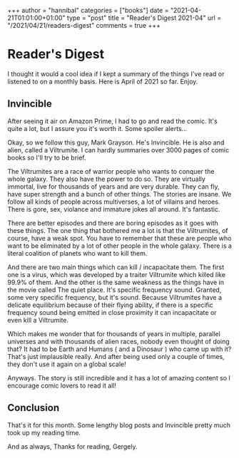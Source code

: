 +++
author = "hannibal"
categories = ["books"]
date = "2021-04-21T01:01:00+01:00"
type = "post"
title = "Reader's Digest 2021-04"
url = "/2021/04/21/readers-digest"
comments = true
+++

# Reader's Digest

I thought it would a cool idea if I kept a summary of the things I've read or listened to on a monthly
basis. Here is April of 2021 so far. Enjoy.

## Invincible

After seeing it air on Amazon Prime, I had to go and read the comic. It's quite a lot, but I assure you it's worth it.
Some spoiler alerts...

Okay, so we follow this guy, Mark Grayson. He's Invincible. He is also and alien, called a Viltrumite. I can hardly
summaries over 3000 pages of comic books so I'll try to be brief.

The Viltrumites are a race of warrior people who wants to conquer the whole galaxy. They also have the power to do so.
They are virtually immortal, live for thousands of years and are very durable. They can fly, have super strength and
a bunch of other things. The stories are insane. We follow all kinds of people across multiverses, a lot of villains and
heroes. There is gore, sex, violance and immature jokes all around. It's fantastic.

There are better episodes and there are boring episodes as it goes with these things. The one thing that bothered me a lot
is that the Viltrumites, of course, have a weak spot. You have to remember that these are people who want to be eliminated
by a lot of other people in the whole galaxy. There is a literal coalition of planets who want to kill them.

And there are two main things which can kill / incapacitate them. The first one is a virus, which was developed by a
traiter Viltrumite which killed like 99.9% of them. And the other is the same weakness as the things have in the movie
called The quiet place. It's specific frequency sound. Granted, some very specific frequency, but it's sound. Because Viltrumites have a
delicate equilibrium because of their flying ability, if there is a specific frequency sound being emitted in close proximity
it can incapacitate or even kill a Viltrumite.

Which makes me wonder that for thousands of years in multiple, parallel universes and with thousands of alien races,
nobody even thought of doing that? It had to be Earth and Humans ( and a Dinosaur ) who came up with it? That's just
implausible really. And after being used only a couple of times, they don't use it again on a global scale!

Anyways. The story is still incredible and it has a lot of amazing content so I encourage comic lovers to read it all!



## Conclusion

That's it for this month. Some lengthy blog posts and Invincible pretty much took up my reading time.

And as always,
Thanks for reading,
Gergely.

